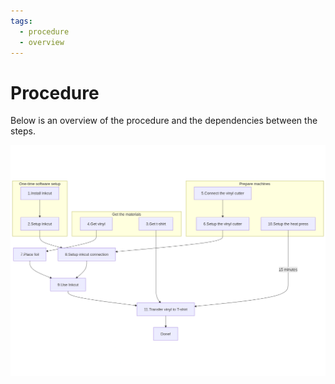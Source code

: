 ```yaml
---
tags:
  - procedure
  - overview
---
```


# Procedure

Below is an overview of the procedure
and the dependencies between the steps.

![Overview of the procedure](overview.png)
